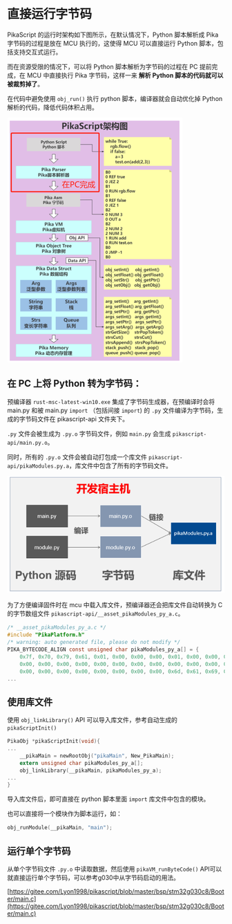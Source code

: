 # 直接运行字节码

PikaScript 的运行时架构如下图所示，在默认情况下，Python 脚本解析成 Pika 字节码的过程是放在 MCU 执行的，这使得 MCU 可以直接运行 Python 脚本，包括支持交互式运行。

而在资源受限的情况下，可以将 Python 脚本解析为字节码的过程在 PC 提前完成，在 MCU 中直接执行 Pika 字节码，这样一来 **解析 Python 脚本的代码就可以被裁剪掉了**。

在代码中避免使用 `obj_run()` 执行 python 脚本，编译器就会自动优化掉 Python 解析的代码，降低代码体积占用。

![](assets/1639281281608-011ffd89-5851-47d8-9dca-438ed963f5d4-164649975346225.png)

## 在 PC 上将 Python 转为字节码：

预编译器 `rust-msc-latest-win10.exe` 集成了字节码生成器，在预编译时会将 main.py 和被 main.py `import` （包括间接 `import`) 的 `.py` 文件编译为字节码，生成的字节码文件在 pikascript-api 文件夹下。

`.py` 文件会被生成为 `.py.o` 字节码文件，例如 `main.py` 会生成 `pikascript-api/main.py.o`。

同时，所有的 `.py.o` 文件会被自动打包成一个库文件 `pikascript-api/pikaModules.py.a`，库文件中包含了所有的字节码文件。

![](assets/image-20220823155644618-16612416630901-16612416855853.png)

为了方便编译固件时在 mcu 中载入库文件，预编译器还会把库文件自动转换为 C 的字节数组文件 `pikascript-api/__asset_pikaModules_py_a.c`。

``` C
/* __asset_pikaModules_py_a.c */
#include "PikaPlatform.h"
/* warning: auto generated file, please do not modify */
PIKA_BYTECODE_ALIGN const unsigned char pikaModules_py_a[] = {
    0x7f, 0x70, 0x79, 0x61, 0x01, 0x00, 0x00, 0x00, 0x01, 0x00, 0x00, 0x00, 
    0x00, 0x00, 0x00, 0x00, 0x00, 0x00, 0x00, 0x00, 0x00, 0x00, 0x00, 0x00, 
    0x00, 0x00, 0x00, 0x00, 0x00, 0x00, 0x00, 0x00, 0x6d, 0x61, 0x69, 0x6e, 
...
```

## 使用库文件

使用 `obj_linkLibrary()` API 可以导入库文件，参考自动生成的 `pikaScriptInit()`
``` C
PikaObj *pikaScriptInit(void){
...
    __pikaMain = newRootObj("pikaMain", New_PikaMain);
    extern unsigned char pikaModules_py_a[];
    obj_linkLibrary(__pikaMain, pikaModules_py_a);
...
}
```

 导入库文件后，即可直接在 python 脚本里面 `import` 库文件中包含的模块。

 也可以直接将一个模块作为脚本运行，如：
 ``` C
 obj_runModule(__pikaMain, "main");
 ```

## 运行单个字节码

从单个字节码文件 `.py.o` 中读取数据，然后使用 `pikaVM_runByteCode()` API可以就直接运行单个字节码，可以参考g030中从字节码启动的用法。

[https://gitee.com/Lyon1998/pikascript/blob/master/bsp/stm32g030c8/Booter/main.c](https://gitee.com/Lyon1998/pikascript/blob/master/bsp/stm32g030c8/Booter/main.c)

